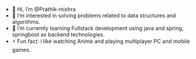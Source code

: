 - 👋 Hi, I’m @Prathik-mishra
- 👀 I’m interested in solving problems related to data structures and algorithms. 
- 🌱 I’m currently learning Fullstack development using java and spring, springboot as backend technologies.
- ⚡ Fun fact: i like watching Anime and playing multiplayer PC and mobile games.

<!---
Prathik-mishra/Prathik-mishra is a ✨ special ✨ repository because its `README.md` (this file) appears on your GitHub profile.
You can click the Preview link to take a look at your changes.
--->
